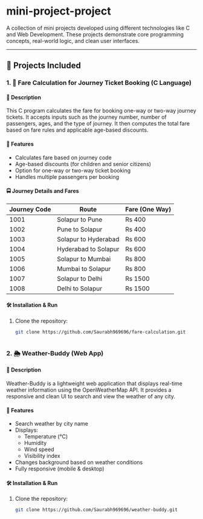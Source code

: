 # mini-project-project

A collection of mini projects developed using different technologies like C and Web Development. These projects demonstrate core programming concepts, real-world logic, and clean user interfaces.

---

## 📌 Projects Included

### 1. 💸 Fare Calculation for Journey Ticket Booking (C Language)

#### 📝 Description
This C program calculates the fare for booking one-way or two-way journey tickets. It accepts inputs such as the journey number, number of passengers, ages, and the type of journey. It then computes the total fare based on fare rules and applicable age-based discounts.

#### 🎯 Features
- Calculates fare based on journey code
- Age-based discounts (for children and senior citizens)
- Option for one-way or two-way ticket booking
- Handles multiple passengers per booking

#### 🚍 Journey Details and Fares
| Journey Code | Route                       | Fare (One Way) |
|--------------|-----------------------------|----------------|
| 1001         | Solapur to Pune             | Rs 400         |
| 1002         | Pune to Solapur             | Rs 400         |
| 1003         | Solapur to Hyderabad        | Rs 600         |
| 1004         | Hyderabad to Solapur        | Rs 600         |
| 1005         | Solapur to Mumbai           | Rs 800         |
| 1006         | Mumbai to Solapur           | Rs 800         |
| 1007         | Solapur to Delhi            | Rs 1500        |
| 1008         | Delhi to Solapur            | Rs 1500        |

#### 🛠️ Installation & Run

1. Clone the repository:
   ```bash
   git clone https://github.com/Saurabh969696/fare-calculation.git



### 2. 🌦️ Weather-Buddy (Web App)

#### 📝 Description
Weather-Buddy is a lightweight web application that displays real-time weather information using the OpenWeatherMap API. It provides a responsive and clean UI to search and view the weather of any city.

#### 🎯 Features
- Search weather by city name
- Displays:
  - Temperature (°C)
  - Humidity
  - Wind speed
  - Visibility index
- Changes background based on weather conditions
- Fully responsive (mobile & desktop)

#### 🛠️ Installation & Run

1. Clone the repository:
   ```bash
   git clone https://github.com/Saurabh969696/weather-buddy.git
